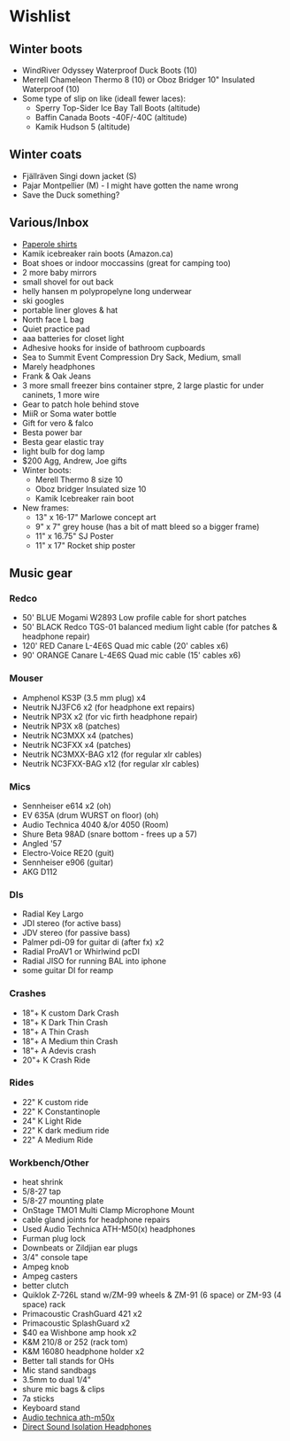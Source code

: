 # Wishlist

## Winter boots

- WindRiver Odyssey Waterproof Duck Boots (10)
- Merrell Chameleon Thermo 8 (10) or Oboz Bridger 10" Insulated Waterproof (10)
- Some type of slip on like (ideall fewer laces):
  - Sperry Top-Sider Ice Bay Tall Boots (altitude)
  - Baffin Canada Boots -40F/-40C (altitude)
  - Kamik Hudson 5 (altitude)

## Winter coats

- Fjällräven Singi down jacket (S)
- Pajar Montpellier (M) - I might have gotten the name wrong
- Save the Duck something?

## Various/Inbox

- [Paperole shirts](https://www.paperole.com/)
- Kamik icebreaker rain boots (Amazon.ca)
- Boat shoes or indoor moccassins (great for camping too)
- 2 more baby mirrors
- small shovel for out back
- helly hansen m polypropelyne long underwear
- ski googles
- portable liner gloves & hat
- North face L bag
- Quiet practice pad
- aaa batteries for closet light
- Adhesive hooks for inside of bathroom cupboards
- Sea to Summit Event Compression Dry Sack, Medium, small
- Marely headphones
- Frank & Oak Jeans
- 3 more small freezer bins container stpre, 2 large plastic for under caninets, 1 more wire
- Gear to patch hole behind stove
- MiiR or Soma water bottle
- Gift for vero & falco
- Besta power bar
- Besta gear elastic tray
- light bulb for dog lamp
- $200 Agg, Andrew, Joe gifts
- Winter boots:
  - Merell Thermo 8 size 10
  - Oboz bridger Insulated size 10
  - Kamik Icebreaker rain boot
- New frames:
  - 13" x 16-17" Marlowe concept art
  - 9" x 7" grey house (has a bit of matt bleed so a bigger frame)
  - 11" x 16.75" SJ Poster
  - 11" x 17" Rocket ship poster

## Music gear

### Redco

- 50' BLUE Mogami W2893 Low profile cable for short patches
- 50' BLACK Redco TGS-01 balanced medium light cable (for patches & headphone repair)
- 120' RED Canare L-4E6S Quad mic cable (20' cables x6)
- 90' ORANGE Canare L-4E6S Quad mic cable (15' cables x6)

### Mouser

- Amphenol KS3P (3.5 mm plug) x4
- Neutrik NJ3FC6 x2 (for headphone ext repairs)
- Neutrik NP3X x2 (for vic firth headphone repair)
- Neutrik NP3X x8 (patches)
- Neutrik NC3MXX x4 (patches)
- Neutrik NC3FXX x4 (patches)
- Neutrik NC3MXX-BAG x12 (for regular xlr cables)
- Neutrik NC3FXX-BAG x12 (for regular xlr cables)

### Mics

- Sennheiser e614 x2 (oh)
- EV 635A (drum WURST on floor) (oh)
- Audio Technica 4040 &/or 4050 (Room)
- Shure Beta 98AD (snare bottom - frees up a 57)
- Angled '57
- Electro-Voice RE20 (guit)
- Sennheiser e906 (guitar)
- AKG D112

### DIs

- Radial Key Largo
- JDI stereo (for active bass)
- JDV stereo (for passive bass)
- Palmer pdi-09 for guitar di (after fx) x2
- Radial ProAV1 or Whirlwind pcDI
- Radial JISO for running BAL into iphone
- some guitar DI for reamp

### Crashes

- 18"+ K custom Dark Crash
- 18"+ K Dark Thin Crash
- 18"+ A Thin Crash
- 18"+ A Medium thin Crash
- 18"+ A Adevis crash
- 20"+ K Crash Ride

### Rides

- 22" K custom ride
- 22" K Constantinople
- 24" K Light Ride
- 22" K dark medium ride
- 22" A Medium Ride

### Workbench/Other

- heat shrink
- 5/8-27 tap
- 5/8-27 mounting plate
- OnStage TMO1 Multi Clamp Microphone Mount
- cable gland joints for headphone repairs
- Used Audio Technica ATH-M50(x) headphones
- Furman plug lock
- Downbeats or Zildjian ear plugs
- 3/4" console tape
- Ampeg knob
- Ampeg casters
- better clutch
- Quiklok Z-726L stand w/ZM-99 wheels & ZM-91 (6 space) or ZM-93 (4 space) rack
- Primacoustic CrashGuard 421 x2
- Primacoustic SplashGuard x2
- $40 ea Wishbone amp hook x2
- K&M 210/8 or 252 (rack tom)
- K&M 16080 headphone holder x2
- Better tall stands for OHs
- Mic stand sandbags
- 3.5mm to dual 1/4"
- shure mic bags & clips
- 7a sticks
- Keyboard stand
- [Audio technica ath-m50x](https://www.audio-technica.com/cms/headphones/99aff89488ddd6b1/index.html)
- [Direct Sound Isolation Headphones](https://www.extremeheadphones.com/product-page/ex29-plus)
